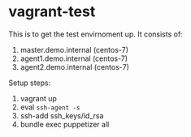 # vagrant-test

This is to get the test envirnoment up. It consists of:

1. master.demo.internal (centos-7)
2. agent1.demo.internal (centos-7)
2. agent2.demo.internal (centos-7)


Setup steps:

1. vagrant up
2. eval `ssh-agent -s`
3. ssh-add ssh_keys/id_rsa
4. bundle exec puppetizer all
